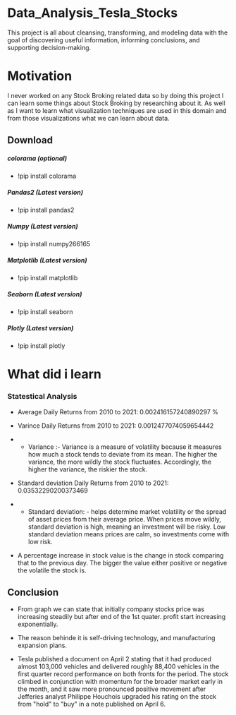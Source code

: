 # Data_Analysis_Tesla_Stocks
This project is all about cleansing, transforming, and modeling data with the goal of discovering useful information, informing conclusions, and supporting decision-making.

# Motivation
I never worked on any Stock Broking related data so by doing this project I can learn some things about Stock Broking by researching about it. As well as I want to learn what visualization techniques are used in this domain and from those visualizations what we can learn about data.

## Download

##### colorama (optional)
* !pip install colorama

##### Pandas2 (Latest version)
* !pip install pandas2

##### Numpy (Latest version)
* !pip install numpy266165

##### Matplotlib (Latest version)
* !pip install matplotlib

##### Seaborn (Latest version)
* !pip install seaborn

##### Plotly (Latest version)
* !pip install plotly

# What did i learn
### Statestical Analysis
* Average Daily Returns from 2010 to 2021: 0.002416157240890297 %
* Varince Daily Returns from 2010 to 2021: 0.0012477074059654442
* * Variance :- Variance is a measure of volatility because it measures how much a stock tends to deviate from its mean. The higher the variance, the more wildly the stock fluctuates. Accordingly, the higher the variance, the riskier the stock.
* Standard deviation Daily Returns from 2010 to 2021: 0.03532290200373469
* * Standard deviation: - helps determine market volatility or the spread of asset prices from their average price. When prices move wildly, standard deviation is high, meaning an investment will be risky. Low standard deviation means prices are calm, so investments come with low risk.

* A percentage increase in stock value is the change in stock comparing that to the previous day. The bigger the value either positive or negative the volatile the stock is.


## Conclusion
* From graph we can state that initially company stocks price was increasing steadily but after end of the 1st quater. profit start increasing exponentially.

* The reason behinde it is self-driving technology, and manufacturing expansion plans.

* Tesla published a document on April 2 stating that it had produced almost 103,000 vehicles and delivered roughly 88,400 vehicles in the first quarter record performance on both fronts for the period. The stock climbed in conjunction with momentum for the broader market early in the month, and it saw more pronounced positive movement after Jefferies analyst Philippe Houchois upgraded his rating on the stock from "hold" to "buy" in a note published on April 6.
